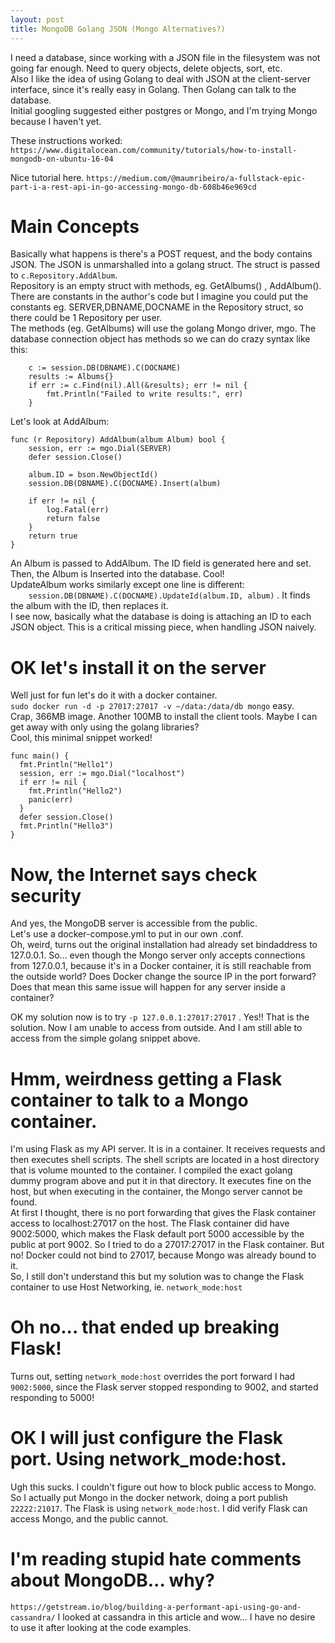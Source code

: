 ```yaml
---
layout: post
title: MongoDB Golang JSON (Mongo Alternatives?)
---
```

I need a database, since working with a JSON file in the filesystem was not going far enough.  Need to query objects, delete objects, sort, etc.  
Also I like the idea of using Golang to deal with JSON at the client-server interface, since it's really easy in Golang.  Then Golang can talk to the database.  
Initial googling suggested either postgres or Mongo, and I'm trying Mongo because I haven't yet.  
  
These instructions worked: `https://www.digitalocean.com/community/tutorials/how-to-install-mongodb-on-ubuntu-16-04`
  
Nice tutorial here.  `https://medium.com/@maumribeiro/a-fullstack-epic-part-i-a-rest-api-in-go-accessing-mongo-db-608b46e969cd`
  
# Main Concepts
Basically what happens is there's a POST request, and the body contains JSON.  The JSON is unmarshalled into a golang struct.  The struct is passed to `c.Repository.AddAlbum`.  
Repository is an empty struct with methods, eg. GetAlbums() , AddAlbum().  There are constants in the author's code but I imagine you could put the constants eg. SERVER,DBNAME,DOCNAME in the Repository struct, so there could be 1 Repository per user.  
The methods (eg. GetAlbums) will use the golang Mongo driver, mgo.  The database connection object has methods so we can do crazy syntax like this:  
```
    c := session.DB(DBNAME).C(DOCNAME)
    results := Albums{}
    if err := c.Find(nil).All(&results); err != nil {
        fmt.Println("Failed to write results:", err)
    }
```
Let's look at AddAlbum:  
```
func (r Repository) AddAlbum(album Album) bool {
    session, err := mgo.Dial(SERVER)
    defer session.Close()
    
    album.ID = bson.NewObjectId()
    session.DB(DBNAME).C(DOCNAME).Insert(album)

    if err != nil {
        log.Fatal(err)
        return false
    }
    return true
}
```
An Album is passed to AddAlbum.  The ID field is generated here and set.  Then, the Album is Inserted into the database.  Cool!  
UpdateAlbum works similarly except one line is different:  
`    session.DB(DBNAME).C(DOCNAME).UpdateId(album.ID, album)` .  It finds the album with the ID, then replaces it.  
I see now, basically what the database is doing is attaching an ID to each JSON object.  This is a critical missing piece, when handling JSON naively.
  
# OK let's install it on the server
Well just for fun let's do it with a docker container.  
`sudo docker run -d -p 27017:27017 -v ~/data:/data/db mongo` easy.  
Crap, 366MB image.  Another 100MB to install the client tools.  Maybe I can get away with only using the golang libraries?  
Cool, this minimal snippet worked!
```
func main() {
  fmt.Println("Hello1")
  session, err := mgo.Dial("localhost")
  if err != nil {
    fmt.Println("Hello2")
    panic(err)
  }
  defer session.Close()
  fmt.Println("Hello3")
}
```

# Now, the Internet says check security
And yes, the MongoDB server is accessible from the public.  
Let's use a docker-compose.yml to put in our own .conf.  
Oh, weird, turns out the original installation had already set bindaddress to 127.0.0.1.  So... even though the Mongo server only accepts connections from 127.0.0.1, because it's in a Docker container, it is still reachable from the outside world?  Does Docker change the source IP in the port forward?  Does that mean this same issue will happen for any server inside a container?  
  
OK my solution now is to try `-p 127.0.0.1:27017:27017` .  Yes!! That is the solution.  Now I am unable to access from outside.  And I am still able to access from the simple golang snippet above.  
  
# Hmm, weirdness getting a Flask container to talk to a Mongo container.
I'm using Flask as my API server.  It is in a container.  It receives requests and then executes shell scripts.  The shell scripts are located in a host directory that is volume mounted to the container.  I compiled the exact golang dummy program above and put it in that directory.  It executes fine on the host, but when executing in the container, the Mongo server cannot be found.  
At first I thought, there is no port forwarding that gives the Flask container access to localhost:27017 on the host.  The Flask container did have 9002:5000, which makes the Flask default port 5000 accessible by the public at port 9002.  So I tried to do a 27017:27017 in the Flask container.  But no!  Docker could not bind to 27017, because Mongo was already bound to it.  
So, I still don't understand this but my solution was to change the Flask container to use Host Networking, ie. `network_mode:host`
# Oh no... that ended up breaking Flask!
Turns out, setting `network_mode:host` overrides the port forward I had `9002:5000`, since the Flask server stopped responding to 9002, and started responding to 5000!
# OK I will just configure the Flask port.  Using network_mode:host.
Ugh this sucks.  I couldn't figure out how to block public access to Mongo.  So I actually put Mongo in the docker network, doing a port publish `22222:21017`.  The Flask is using `network_mode:host`.  I did verify Flask can access Mongo, and the public cannot.
  
# I'm reading stupid hate comments about MongoDB... why?
`https://getstream.io/blog/building-a-performant-api-using-go-and-cassandra/`
I looked at cassandra in this article and wow... I have no desire to use it after looking at the code examples.  


